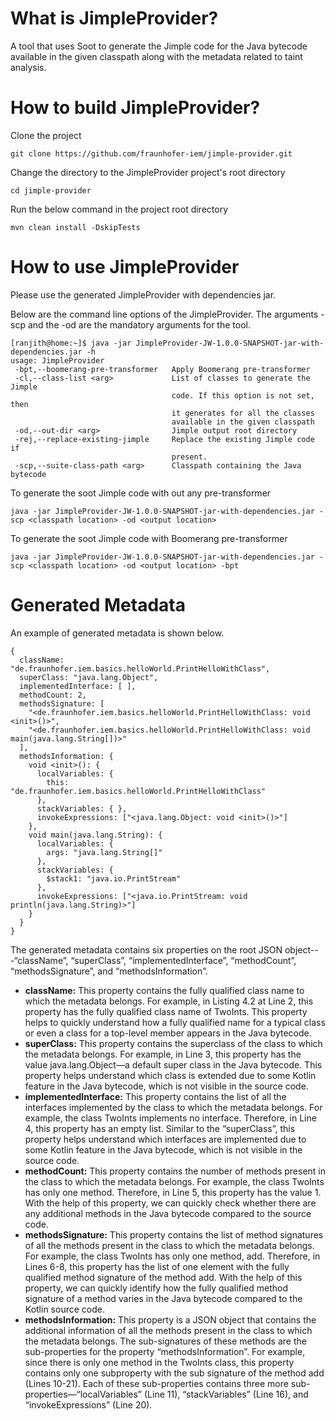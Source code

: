 # What is JimpleProvider?
A tool that uses Soot to generate the Jimple code for the Java bytecode available in the given 
classpath along with the metadata related to taint analysis.

# How to build JimpleProvider?
Clone the project
```.shell
git clone https://github.com/fraunhofer-iem/jimple-provider.git
```

Change the directory to the JimpleProvider project's root directory

````.shell
cd jimple-provider
````

Run the below command in the project root directory
```.shell
mvn clean install -DskipTests
```

# How to use JimpleProvider
Please use the generated JimpleProvider with dependencies jar.

Below are the command line options of the JimpleProvider. The arguments -scp
and the -od are the mandatory arguments for the tool.
```.shell
[ranjith@home:~]$ java -jar JimpleProvider-JW-1.0.0-SNAPSHOT-jar-with-dependencies.jar -h
usage: JimpleProvider
 -bpt,--boomerang-pre-transformer   Apply Boomerang pre-transformer
 -cl,--class-list <arg>             List of classes to generate the Jimple
                                    code. If this option is not set, then
                                    it generates for all the classes
                                    available in the given classpath
 -od,--out-dir <arg>                Jimple output root directory
 -rej,--replace-existing-jimple     Replace the existing Jimple code if 
                                    present.
 -scp,--suite-class-path <arg>      Classpath containing the Java bytecode

```

To generate the soot Jimple code with out any pre-transformer
```.shell
java -jar JimpleProvider-JW-1.0.0-SNAPSHOT-jar-with-dependencies.jar -scp <classpath location> -od <output location>
```

To generate the soot Jimple code with Boomerang pre-transformer
```.shell
java -jar JimpleProvider-JW-1.0.0-SNAPSHOT-jar-with-dependencies.jar -scp <classpath location> -od <output location> -bpt
```

# Generated Metadata
An example of generated metadata is shown below.

```shell
{
  className: "de.fraunhofer.iem.basics.helloWorld.PrintHelloWithClass",
  superClass: "java.lang.Object",
  implementedInterface: [ ],
  methodCount: 2,
  methodsSignature: [
    "<de.fraunhofer.iem.basics.helloWorld.PrintHelloWithClass: void <init>()>", 
    "<de.fraunhofer.iem.basics.helloWorld.PrintHelloWithClass: void main(java.lang.String[])>"
  ],
  methodsInformation: {
    void <init>(): {
      localVariables: {
        this: "de.fraunhofer.iem.basics.helloWorld.PrintHelloWithClass"
      }, 
      stackVariables: { }, 
      invokeExpressions: ["<java.lang.Object: void <init>()>"]
    }, 
    void main(java.lang.String): {
      localVariables: {
        args: "java.lang.String[]"
      }, 
      stackVariables: {
        $stack1: "java.io.PrintStream"
      }, 
      invokeExpressions: ["<java.io.PrintStream: void println(java.lang.String)>"]
    }
  }
}
```

The generated metadata contains six properties on the root JSON object---“className”, “superClass”, “implementedInterface”, “methodCount”, “methodsSignature”, and “methodsInformation”.

- **className:** This property contains the fully qualified class name to which the metadata belongs. For example, in Listing 4.2 at Line 2, this property has the fully qualified class name of TwoInts. This property helps to quickly understand how a fully qualified name for a typical class or even a class for a top-level member appears in the Java bytecode.
- **superClass:** This property contains the superclass of the class to which the metadata belongs. For example, in Line 3, this property has the value java.lang.Object—a default super class in the Java bytecode. This property helps understand which class is extended due to some Kotlin feature in the Java bytecode, which is not visible in the source code.
- **implementedInterface:** This property contains the list of all the interfaces implemented by the class to which the metadata belongs. For example, the class TwoInts implements no interface. Therefore, in Line 4, this property has an empty list. Similar to the “superClass”, this property helps understand which interfaces are implemented due to some Kotlin feature in the Java bytecode, which is not visible in the source code.
- **methodCount:** This property contains the number of methods present in the class to which the metadata belongs. For example, the class TwoInts has only one method. Therefore, in Line 5, this property has the value 1. With the help of this property, we can quickly check whether there are any additional methods in the Java bytecode compared to the source code.
- **methodsSignature:** This property contains the list of method signatures of all the methods present in the class to which the metadata belongs. For example, the class TwoInts has only one method, add. Therefore, in Lines 6-8, this property has the list of one element with the fully qualified method signature of the method add. With the help of this property, we can quickly identify how the fully qualified method signature of a method varies in the Java bytecode compared to the Kotlin source code.
- **methodsInformation:** This property is a JSON object that contains the additional information of all the methods present in the class to which the metadata belongs. The sub-signatures of these methods are the sub-properties for the property “methodsInformation”. For example, since there is only one method in the TwoInts class, this property contains only one subproperty with the sub signature of the method add (Lines 10-21). Each of these sub-properties contains three more sub-properties—“localVariables” (Line 11), “stackVariables” (Line 16), and “invokeExpressions” (Line 20).
